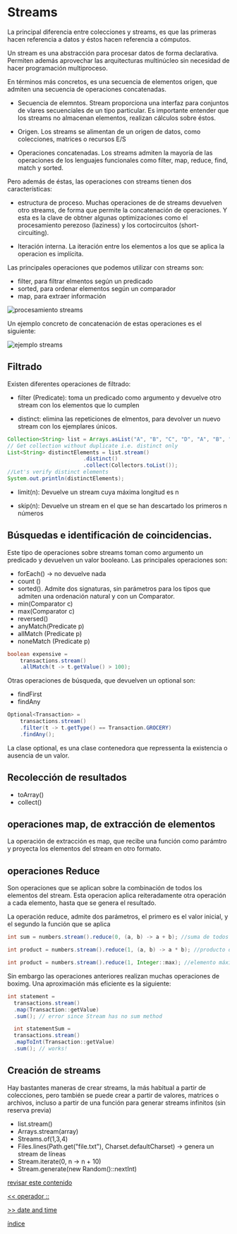 # Streams

La principal diferencia entre colecciones y streams, es que las primeras hacen referencia a datos y éstos hacen referencia a cómputos.

Un stream es una abstracción para procesar datos de forma declarativa. Permiten además aprovechar las arquitecturas multinúcleo sin necesidad de hacer programación multiproceso.

En términos más concretos, es una secuencia de elementos origen, que admiten una secuencia de operaciones concatenadas.

* Secuencia de elemntos. Stream proporciona una interfaz para conjuntos de vlares secuenciales de un tipo particular. Es importante entender que los streams no almacenan elementos, realizan cálculos sobre éstos.
  
* Origen. Los streams se alimentan de un origen de datos, como colecciones, matrices o recursos E/S

* Operaciones concatenadas. Los streams admiten la mayoría de las operaciones de los lenguajes funcionales como filter, map, reduce, find, match y sorted.

Pero además de éstas, las operaciones con streams tienen dos características:

* estructura de proceso. Muchas operaciones de de streams devuelven otro streams, de forma que permite la concatenación de operaciones. Y esta es la clave de obtner algunas optimizaciones como el procesamiento perezoso (laziness) y los cortocircuitos (short-circuiting). 

* Iteración interna. La iteración entre los elementos a los que se aplica la operacion es implícita.

Las principales operaciones que podemos utilizar con streams son:

* filter, para filtrar elmentos según un predicado
* sorted, para ordenar elementos según un comparador
* map, para extraer información


![procesamiento streams](./../imágenes/flujoOperaciones.png)

Un ejemplo concreto de concatenación de estas operaciones es el siguiente:

![ejemplo streams](./../imágenes/ejemplo.png)

## Filtrado

Existen diferentes operaciones de filtrado:

* filter (Predicate): toma un predicado como argumento y devuelve otro stream con los elementos que lo cumplen

* distinct: elimina las repeticiones de elmentos, para devolver un nuevo stream con los ejemplares únicos.
  
```java
Collection<String> list = Arrays.asList("A", "B", "C", "D", "A", "B", "C");
// Get collection without duplicate i.e. distinct only
List<String> distinctElements = list.stream()
                        .distinct()
                        .collect(Collectors.toList());
//Let's verify distinct elements
System.out.println(distinctElements);
```

* limit(n): Devuelve un stream cuya máxima longitud es n
  
* skip(n): Devuelve un stream en el que se han descartado los primeros n números

## Búsquedas e identificación de coincidencias.

Este tipo de operaciones sobre streams toman como argumento un predicado y devuelven un valor booleano. Las principales operaciones son:

* forEach() -> no devuelve nada
* count ()
* sorted(). Admite dos signaturas, sin parámetros para los tipos que admiten una ordenación natural y con un Comparator.
* min(Comparator c)
* max(Comparator c)
* reversed()
* anyMatch(Predicate p)
* allMatch (Predicate p)
* noneMatch (Predicate p)

```java
boolean expensive =   
    transactions.stream()   
    .allMatch(t -> t.getValue() > 100);
```
Otras operaciones de búsqueda, que devuelven un optional son:

* findFirst
* findAny

```java
Optional<Transaction> =
    transactions.stream()    
    .filter(t -> t.getType() == Transaction.GROCERY) 
    .findAny();
```
La clase optional, es una clase contenedora que repressenta la existencia o ausencia de un valor.

## Recolección de resultados
 
 * toArray()
 * collect()

## operaciones map, de extracción de elementos

La operación de extracción es map, que recibe una función como parámtro y proyecta los elementos del stream en otro formato.

## operaciones Reduce

Son operaciones que se aplican sobre la combinación de todos los elementos del stream. Esta operacion aplica reiteradamente otra operación a cada elemento, hasta que se genera el resultado.

La operación reduce, admite dos parámetros, el primero es el valor inicial, y el segundo la función que se aplica

```java
int sum = numbers.stream().reduce(0, (a, b) -> a + b); //suma de todos los elementos

int product = numbers.stream().reduce(1, (a, b) -> a * b); //producto de ltodos los elementos

int product = numbers.stream().reduce(1, Integer::max); //elemento máximo.
```

Sin embargo las operaciones anteriores realizan muchas operaciones de boximg. Una aproximación más eficiente es la siguiente:

```java
int statement = 
  transactions.stream() 
  .map(Transaction::getValue)  
  .sum(); // error since Stream has no sum method

  int statementSum = 
  transactions.stream()
  .mapToInt(Transaction::getValue)   
  .sum(); // works!
```

## Creación de streams

Hay bastantes maneras de crear streams, la más habitual a partir de colecciones, pero también se puede crear a partir de valores, matrices o archivos, incluso a partir de una función para generar streams infinitos (sin reserva previa)

* list.stream()
* Arrays.stream(array)
* Streams.of(1,3,4)
* Files.lines(Path.get("file.txt"), Charset.defaultCharset) -> genera un stream de líneas
* Stream.iterate(0, n -> n + 10)
* Stream.generate(new Random()::nextInt)


[revisar este contenido](https://www.oracle.com/java/technologies/architect-streams-pt2.html)

[<< operador ::](./../operador::.md)

[>> date and time](./../dateTime.md)

[índice](./../index.md)